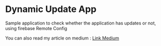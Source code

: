 # Dynamic Update App 

Sample application to check whether the application has updates or not, using firebase Remote Config

You can also read my article on medium :
[Link Medium](https://hariaguswidakdo.medium.com/how-to-make-dynamic-application-update-using-firebase-remote-config-c3468147b8f6)
